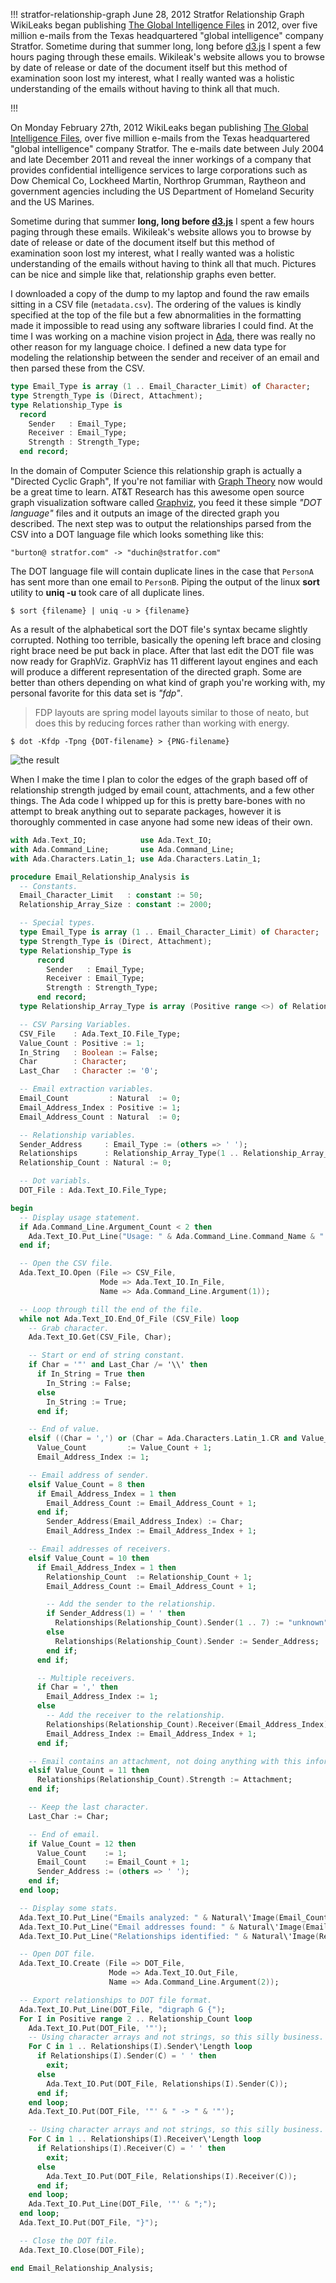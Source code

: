 !!!
stratfor-relationship-graph
June 28, 2012
Stratfor Relationship Graph
WikiLeaks began publishing [The Global Intelligence Files](http://wikileaks.org/the-gifiles.html) in 2012, over five million e-mails from the Texas headquartered "global intelligence" company Stratfor. Sometime during that summer long, long before [d3.js](https://d3js.org/) I spent a few hours paging through these emails. Wikileak's website allows you to browse by date of release or date of the document itself but this method of examination soon lost my interest, what I really wanted was a holistic understanding of the emails without having to think all that much.
<!--no banner-->
!!!


On Monday February 27th, 2012 WikiLeaks began publishing [The Global Intelligence Files](http://wikileaks.org/the-gifiles.html), over five million e-mails from the Texas headquartered "global intelligence" company Stratfor. The e-mails date between July 2004 and late December 2011 and reveal the inner workings of a company that provides confidential intelligence services to large corporations such as Dow Chemical Co, Lockheed Martin, Northrop Grumman, Raytheon and government agencies including the US Department of Homeland Security and the US Marines.

Sometime during that summer **long, long before [d3.js](https://d3js.org/)** I spent a few hours paging through these emails. Wikileak's website allows you to browse by date of release or date of the document itself but this method of examination soon lost my interest, what I really wanted was a holistic understanding of the emails without having to think all that much. Pictures can be nice and simple like that, relationship graphs even better.

I downloaded a copy of the dump to my laptop and found the raw emails sitting in a CSV file (`metadata.csv`). The ordering of the values is kindly specified at the top of the file but a few abnormalities in the formatting made it impossible to read using any software libraries I could find. At the time I was working on a machine vision project in [Ada](http://en.wikipedia.org/wiki/Ada_%28programming_language%29), there was really no other reason for my language choice. I defined a new data type for modeling the relationship between the sender and receiver of an email and then parsed these from the CSV.

```Ada
type Email_Type is array (1 .. Email_Character_Limit) of Character;
type Strength_Type is (Direct, Attachment);
type Relationship_Type is
  record
    Sender   : Email_Type;
    Receiver : Email_Type;
    Strength : Strength_Type;
  end record;
```

In the domain of Computer Science this relationship graph is actually a "Directed Cyclic Graph", If you're not familiar with [Graph Theory](http://en.wikipedia.org/wiki/Graph_theory) now would be a great time to learn. AT&T Research has this awesome open source graph visualization software called [Graphviz](http://www.graphviz.org/), you feed it these simple *"DOT language"* files and it outputs an image of the directed graph you described. The next step was to output the relationships parsed from the CSV into a DOT language file which looks something like this:

```
"burton@ stratfor.com" -> "duchin@stratfor.com"
```

The DOT language file will contain duplicate lines in the case that `PersonA` has sent more than one email to `PersonB`. Piping the output of the linux **sort** utility to **uniq -u** took care of all duplicate lines.

```
$ sort {filename} | uniq -u > {filename}
```

As a result of the alphabetical sort the DOT file's syntax became slightly corrupted. Nothing too terrible, basically the opening left brace and closing right brace need be put back in place. After that last edit the DOT file was now ready for GraphViz. GraphViz has 11 different layout engines and each will produce a different representation of the directed graph. Some are better than others depending on what kind of graph you're working with, my personal favorite for this data set is *"fdp"*.

> FDP layouts are spring model layouts similar to those of neato, but does this by reducing forces rather than working with energy.

```
$ dot -Kfdp -Tpng {DOT-filename} > {PNG-filename}
```

![the result](/assets/img/other/stratfor-graph.jpg)

When I make the time I plan to color the edges of the graph based off of relationship strength judged by email count, attachments, and a few other things. The Ada code I whipped up for this is pretty bare-bones with no attempt to break anything out to separate packages, however it is thoroughly commented in case anyone had some new ideas of their own.


```ada
with Ada.Text_IO;            use Ada.Text_IO;
with Ada.Command_Line;       use Ada.Command_Line;
with Ada.Characters.Latin_1; use Ada.Characters.Latin_1;

procedure Email_Relationship_Analysis is
  -- Constants.
  Email_Character_Limit   : constant := 50;
  Relationship_Array_Size : constant := 2000;

  -- Special types.
  type Email_Type is array (1 .. Email_Character_Limit) of Character;
  type Strength_Type is (Direct, Attachment);
  type Relationship_Type is
      record
        Sender   : Email_Type;
        Receiver : Email_Type;
        Strength : Strength_Type;
      end record;
  type Relationship_Array_Type is array (Positive range <>) of Relationship_Type;

  -- CSV Parsing Variables.
  CSV_File    : Ada.Text_IO.File_Type;
  Value_Count : Positive := 1;
  In_String   : Boolean := False;
  Char        : Character;
  Last_Char   : Character := '0';

  -- Email extraction variables.
  Email_Count         : Natural  := 0;
  Email_Address_Index : Positive := 1;
  Email_Address_Count : Natural  := 0;

  -- Relationship variables.
  Sender_Address     : Email_Type := (others => ' ');
  Relationships      : Relationship_Array_Type(1 .. Relationship_Array_Size) := (others => ((others => ' '), (others => ' '), Direct));
  Relationship_Count : Natural := 0;

  -- Dot variabls.
  DOT_File : Ada.Text_IO.File_Type;

begin
  -- Display usage statement.
  if Ada.Command_Line.Argument_Count < 2 then
    Ada.Text_IO.Put_Line("Usage: " & Ada.Command_Line.Command_Name & " <csv-input-file> <dot-output-file>");
  end if;

  -- Open the CSV file.
  Ada.Text_IO.Open (File => CSV_File,
                    Mode => Ada.Text_IO.In_File,
                    Name => Ada.Command_Line.Argument(1));

  -- Loop through till the end of the file.
  while not Ada.Text_IO.End_Of_File (CSV_File) loop
    -- Grab character.
    Ada.Text_IO.Get(CSV_File, Char);

    -- Start or end of string constant.
    if Char = '"' and Last_Char /= '\\' then
      if In_String = True then
        In_String := False;
      else
        In_String := True;
      end if;

    -- End of value.
    elsif ((Char = ',') or (Char = Ada.Characters.Latin_1.CR and Value_Count = 11)) and In_String = False then
      Value_Count         := Value_Count + 1;
      Email_Address_Index := 1;

    -- Email address of sender.
    elsif Value_Count = 8 then
      if Email_Address_Index = 1 then
        Email_Address_Count := Email_Address_Count + 1;
      end if;
        Sender_Address(Email_Address_Index) := Char;
        Email_Address_Index := Email_Address_Index + 1;

    -- Email addresses of receivers.
    elsif Value_Count = 10 then
      if Email_Address_Index = 1 then
        Relationship_Count  := Relationship_Count + 1;
        Email_Address_Count := Email_Address_Count + 1;

        -- Add the sender to the relationship.
        if Sender_Address(1) = ' ' then
          Relationships(Relationship_Count).Sender(1 .. 7) := "unknown";
        else
          Relationships(Relationship_Count).Sender := Sender_Address;
        end if;
      end if;

      -- Multiple receivers.
      if Char = ',' then
        Email_Address_Index := 1;
      else
        -- Add the receiver to the relationship.
        Relationships(Relationship_Count).Receiver(Email_Address_Index) := Char;
        Email_Address_Index := Email_Address_Index + 1;
      end if;

    -- Email contains an attachment, not doing anything with this information.
    elsif Value_Count = 11 then
      Relationships(Relationship_Count).Strength := Attachment;
    end if;

    -- Keep the last character.
    Last_Char := Char;

    -- End of email.
    if Value_Count = 12 then
      Value_Count    := 1;
      Email_Count    := Email_Count + 1;
      Sender_Address := (others => ' ');
    end if;
  end loop;

  -- Display some stats.
  Ada.Text_IO.Put_Line("Emails analyzed: " & Natural\'Image(Email_Count));
  Ada.Text_IO.Put_Line("Email addresses found: " & Natural\'Image(Email_Address_Count));
  Ada.Text_IO.Put_Line("Relationships identified: " & Natural\'Image(Relationship_Count));

  -- Open DOT file.
  Ada.Text_IO.Create (File => DOT_File,
                      Mode => Ada.Text_IO.Out_File,
                      Name => Ada.Command_Line.Argument(2));

  -- Export relationships to DOT file format.
  Ada.Text_IO.Put_Line(DOT_File, "digraph G {");
  For I in Positive range 2 .. Relationship_Count loop
    Ada.Text_IO.Put(DOT_File, '"');
    -- Using character arrays and not strings, so this silly business.
    For C in 1 .. Relationships(I).Sender\'Length loop
      if Relationships(I).Sender(C) = ' ' then
        exit;
      else
        Ada.Text_IO.Put(DOT_File, Relationships(I).Sender(C));
      end if;
    end loop;
    Ada.Text_IO.Put(DOT_File, '"' & " -> " & '"');

    -- Using character arrays and not strings, so this silly business.
    For C in 1 .. Relationships(I).Receiver\'Length loop
      if Relationships(I).Receiver(C) = ' ' then
        exit;
      else
        Ada.Text_IO.Put(DOT_File, Relationships(I).Receiver(C));
      end if;
    end loop;
    Ada.Text_IO.Put_Line(DOT_File, '"' & ";");
  end loop;
  Ada.Text_IO.Put(DOT_File, "}");

  -- Close the DOT file.
  Ada.Text_IO.Close(DOT_File);

end Email_Relationship_Analysis;
```

